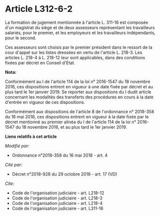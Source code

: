 # Article L312-6-2

La formation de jugement mentionnée à l'article L. 311-16 est composée d'un magistrat du siège et de deux assesseurs
représentant les travailleurs salariés, pour le premier, et les employeurs et les travailleurs indépendants, pour le second. 

Ces assesseurs sont choisis par le premier président dans le ressort de la cour d'appel sur les listes dressées en vertu de
l'article L. 218-3. Les articles L. 218-4 à L. 218-12 leur sont applicables, dans des conditions fixées par décret en Conseil
d'Etat.

**Nota:**

Conformément au I de l'article 114 de la loi n° 2016-1547 du 18 novembre 2016, ces dispositions entrent en vigueur à une date
fixée par décret et au plus tard le 1er janvier 2019. Se reporter aux dispositions du I dudit article concernant les
modalités des transferts des procédures en cours à la date d'entrée en vigueur de ces dispositions.

Conformément aux dispositions de l'article 8 de l'ordonnance n° 2018-358 du 16 mai 2018, ces dispositions entrent en vigueur
à la date fixée par le décret mentionné au premier alinéa du I de l'article 114 de la loi n° 2016-1547 du 18 novembre 2016,
et au plus tard le 1er janvier 2019.

**Liens relatifs à cet article**

_Modifié par_:

  - Ordonnance n°2018-358 du 16 mai 2018 - art. 4

_Cité par_:

  - Décret n°2018-928 du 29 octobre 2018 - art. 17 (VD)

_Cite_:

  - Code de l'organisation judiciaire - art. L218-12
  - Code de l'organisation judiciaire - art. L218-3
  - Code de l'organisation judiciaire - art. L218-4
  - Code de l'organisation judiciaire - art. L311-16
